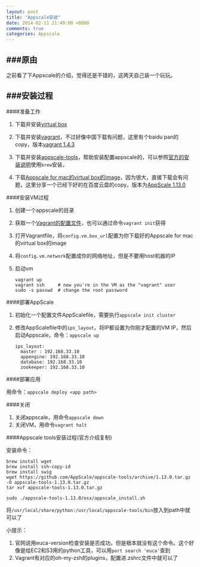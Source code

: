 ```yaml
---
layout: post
title: "Appscale安装"
date: 2014-02-11 21:49:00 +0800
comments: true
categories: Appscale
---
```


###原由
---
之前看了下Appscale的介绍，觉得还是不错的，这两天自己装一个玩玩。



###安装过程 
---

####准备工作
1. 下载并安装[virtual box](https://www.virtualbox.org)
2. 下载并安装[vagrant](https://github.com/mitchellh/vagrant)，不过好像中国下载有问题，这里有个baidu pan的copy，版本[vagrant 1.4.3](http://pan.baidu.com/s/1dDtaIul)

3. 下载并安装[appscale-tools](https://github.com/AppScale/appscale-tools)，帮助安装配置appscale的，可以参照[官方的安装说明](https://github.com/AppScale/appscale-tools/wiki/Installing-the-AppScale-Tools-on-Mac-OS-X)使用`brew`安装，
4. 下载[Appscale for mac的virtual box的image](http://download.appscale.com/apps/AppScale%201.13.0%20VirtualBox%20Image)，因为很大，直接下载会有问题，这里分享一个已经下好的在百度云盘的copy，版本为[AppScale 1.13.0](http://pan.baidu.com/s/1i3p4NsT) 


####安装VM过程 
1. 创建一个appscale的目录
2. 获取一个[Vagrant的配置文件](https://s3.amazonaws.com/appscale_CDN/files/Vagrantfile)，也可以通过命令`vagrant init`获得  
3. 打开Vagrantfile，将`config.vm.box_url`配置为你下载好的Appscale for mac的virtual box的image  
4. 将`config.vm.network`配置成你的网络地址，但是不要用host机器的IP
5. 启动vm
       
       vagrant up
       vagrant ssh     # now you're in the VM as the "vagrant" user
       sudo -s passwd  # change the root password
       
####部署AppScale

1. 初始化一个配置文件AppScalefile，需要执行`appscale init cluster`
2. 修改AppScalefile中的`ips_layout`，将IP都设置为你刚才配置的VM IP，然后启动Appscale，命令：`appscale up`      
   
       ips_layout:
         master : 192.168.33.10
         appengine: 192.168.33.10
         database: 192.168.33.10
         zookeeper: 192.168.33.10
         
####部署应用

用命令：`appscale deploy <app path>`         

####关闭
1. 关闭appscale，用命令`appscale down`
2. 关闭VM，用命令`vagrant halt`

####Appscale tools安装过程(官方介绍复制)

安装命令：

    brew install wget
	brew install ssh-copy-id
	brew install swig
	wget https://github.com/AppScale/appscale-tools/archive/1.13.0.tar.gz -O appscale-tools-1.13.0.tar.gz
	tar xvf appscale-tools-1.13.0.tar.gz
	
	sudo ./appscale-tools-1.13.0/osx/appscale_install.sh

将`/usr/local/share/python:/usr/local/appscale-tools/bin`放入到path中就可以了

小提示：
1. 官网说用euca-version检查安装是否成功，但是根本就没有这个命令。这个好像是给EC2和S3用的python工具，可以用`port search 'euca'`查到
2. Vagrant有对应的oh-my-zsh的plugins，配置进.zshrc文件中就可以了